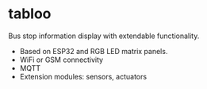 # tabloo
Bus stop information display with extendable functionality.

- Based on ESP32 and RGB LED matrix panels.
- WiFi or GSM connectivity
- MQTT
- Extension modules: sensors, actuators